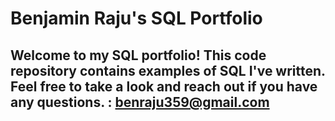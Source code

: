 # Benjamin Raju's SQL Portfolio 

## Welcome to my SQL portfolio! This code repository contains examples of SQL I've written. Feel free to take a look and reach out if you have any questions. : benraju359@gmail.com
